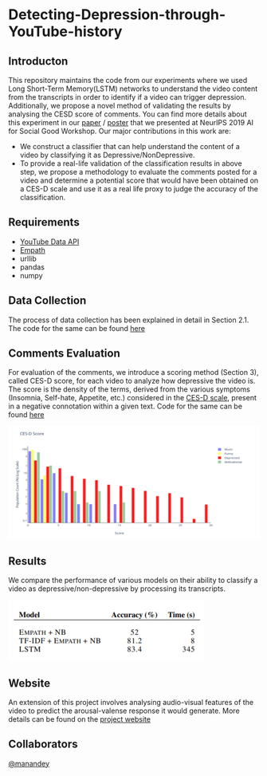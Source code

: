 # Detecting-Depression-through-YouTube-history

## Introducton
This repository maintains the code from our experiments where we used Long Short-Term Memory(LSTM) networks to understand the video content from the transcripts in order to identify if a video can trigger depression. Additionally, we propose a novel method of validating the results by analysing the CESD score of comments. You can find more details about this experiment in our [paper](https://aiforsocialgood.github.io/neurips2019/accepted/track1/pdfs/52_aisg_neurips2019.pdf) / [poster](https://aiforsocialgood.github.io/neurips2019/accepted/track1/posters/52_aisg_neurips2019.pdf) that we presented at NeurIPS 2019 AI for Social Good Workshop. Our major contributions in this work are:

- We construct a classifier that can help understand the content of a video by classifying it as Depressive/NonDepressive.
- To provide a real-life validation of the classification results in above step, we propose a methodology to evaluate the comments posted for a video and determine a potential score that would have been obtained on a CES-D scale and use it as a real life proxy to judge the accuracy of the classification.

## Requirements
- [YouTube Data API](https://developers.google.com/youtube/v3)
- [Empath](http://empath.stanford.edu/)
- urllib
- pandas
- numpy

## Data Collection
The process of data collection has been explained in detail in Section 2.1. The code for the same can be found [here](dataset/comment_extract.py)

## Comments Evaluation
For evaluation of the comments, we introduce a scoring method (Section 3), called CES-D score, for each video to analyze how depressive the video is. The score is the density of the terms, derived from the various symptoms (Insomnia, Self-hate, Appetite, etc.) considered in the [CES-D scale](http://www.chcr.brown.edu/pcoc/cesdscale.pdf), present in a negative connotation within a given text. Code for the same can be found [here](evaluation/calc_cesd.py)

![Comparison of CES-D score](images/CESD_comp.png)

## Results
We compare the performance of various models on their ability to classify a video as depressive/non-depressive by processing its transcripts.

![Results](images/model_comp.png)


## Website
An extension of this project involves analysing audio-visual features of the video to predict the arousal-valense response it would generate. More details can be found on the [project website](https://thechange.tech/)

## Collaborators
[@manandey](https://github.com/manandey)





